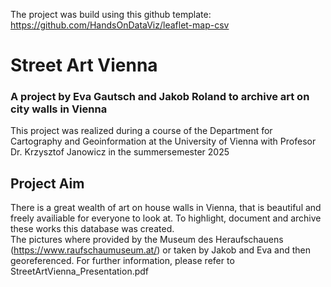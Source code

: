 The project was build using this github template:
https://github.com/HandsOnDataViz/leaflet-map-csv

# Street Art Vienna

### A project by Eva Gautsch and Jakob Roland to archive art on city walls in Vienna
This project was realized during a course of the Department for Cartography and Geoinformation at the University of Vienna with Profesor Dr. Krzysztof Janowicz in the summersemester 2025


## Project Aim
There is a great wealth of art on house walls in Vienna, that is beautiful and freely availiable for everyone to look at. To highlight, document and archive these works this database was created. <br>
The pictures where provided by the Museum des Heraufschauens (https://www.raufschaumuseum.at/) or taken by Jakob and Eva and then georeferenced. For further information, please refer to StreetArtVienna_Presentation.pdf <br><br>

